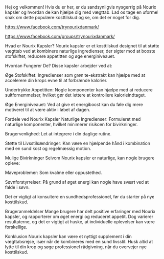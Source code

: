 Hej og velkommen! Hvis du er her, er du sandsynligvis nysgerrig på Nourix kapsler og hvordan de kan hjælpe dig med vægttab. Lad os tage en uformel snak om dette populære kosttilskud og se, om det er noget for dig.

https://www.facebook.com/trynourixdanmark/

https://www.facebook.com/groups/trynourixdanmark/

Hvad er Nourix Kapsler?
Nourix kapsler er et kosttilskud designet til at støtte vægttab ved at kombinere naturlige ingredienser, der sigter mod at booste stofskiftet, reducere appetitten og øge energiniveauet.​

Hvordan Fungerer De?
Disse kapsler arbejder ved at:​

Øge Stofskiftet: Ingredienser som grøn te-ekstrakt kan hjælpe med at accelerere din krops evne til at forbrænde kalorier.​

Undertrykke Appetitten: Nogle komponenter kan hjælpe med at reducere sultfornemmelser, hvilket gør det lettere at kontrollere kalorieindtaget.​

Øge Energiniveauet: Ved at give et energiboost kan du føle dig mere motiveret til at være aktiv i løbet af dagen.​

Fordele ved Nourix Kapsler
Naturlige Ingredienser: Formuleret med naturlige komponenter, hvilket minimerer risikoen for bivirkninger.​

Brugervenlighed: Let at integrere i din daglige rutine.​

Støtte til Livsstilsændringer: Kan være en hjælpende hånd i kombination med en sund kost og regelmæssig motion.​

Mulige Bivirkninger
Selvom Nourix kapsler er naturlige, kan nogle brugere opleve:​

Maveproblemer: Som kvalme eller oppustethed.​

Søvnforstyrrelser: På grund af øget energi kan nogle have svært ved at falde i søvn.​

Det er vigtigt at konsultere en sundhedsprofessionel, før du starter på nye kosttilskud.​

Brugeranmeldelser
Mange brugere har delt positive erfaringer med Nourix kapsler, og rapporterer om øget energi og reduceret appetit. Dog varierer resultaterne, og det er vigtigt at huske, at individuelle oplevelser kan være forskellige.​

Konklusion
Nourix kapsler kan være et nyttigt supplement i din vægttabsrejse, især når de kombineres med en sund livsstil. Husk altid at lytte til din krop og søge professionel rådgivning, når du overvejer nye kosttilskud.
